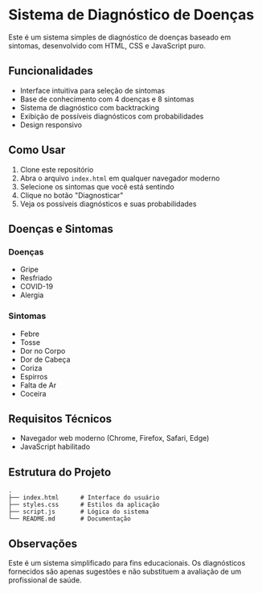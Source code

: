 # Sistema de Diagnóstico de Doenças

Este é um sistema simples de diagnóstico de doenças baseado em sintomas, desenvolvido com HTML, CSS e JavaScript puro.

## Funcionalidades

- Interface intuitiva para seleção de sintomas
- Base de conhecimento com 4 doenças e 8 sintomas
- Sistema de diagnóstico com backtracking
- Exibição de possíveis diagnósticos com probabilidades
- Design responsivo

## Como Usar

1. Clone este repositório
2. Abra o arquivo `index.html` em qualquer navegador moderno
3. Selecione os sintomas que você está sentindo
4. Clique no botão "Diagnosticar"
5. Veja os possíveis diagnósticos e suas probabilidades

## Doenças e Sintomas

### Doenças
- Gripe
- Resfriado
- COVID-19
- Alergia

### Sintomas
- Febre
- Tosse
- Dor no Corpo
- Dor de Cabeça
- Coriza
- Espirros
- Falta de Ar
- Coceira

## Requisitos Técnicos

- Navegador web moderno (Chrome, Firefox, Safari, Edge)
- JavaScript habilitado

## Estrutura do Projeto

```
.
├── index.html      # Interface do usuário
├── styles.css      # Estilos da aplicação
├── script.js       # Lógica do sistema
└── README.md       # Documentação
```

## Observações

Este é um sistema simplificado para fins educacionais. Os diagnósticos fornecidos são apenas sugestões e não substituem a avaliação de um profissional de saúde. 